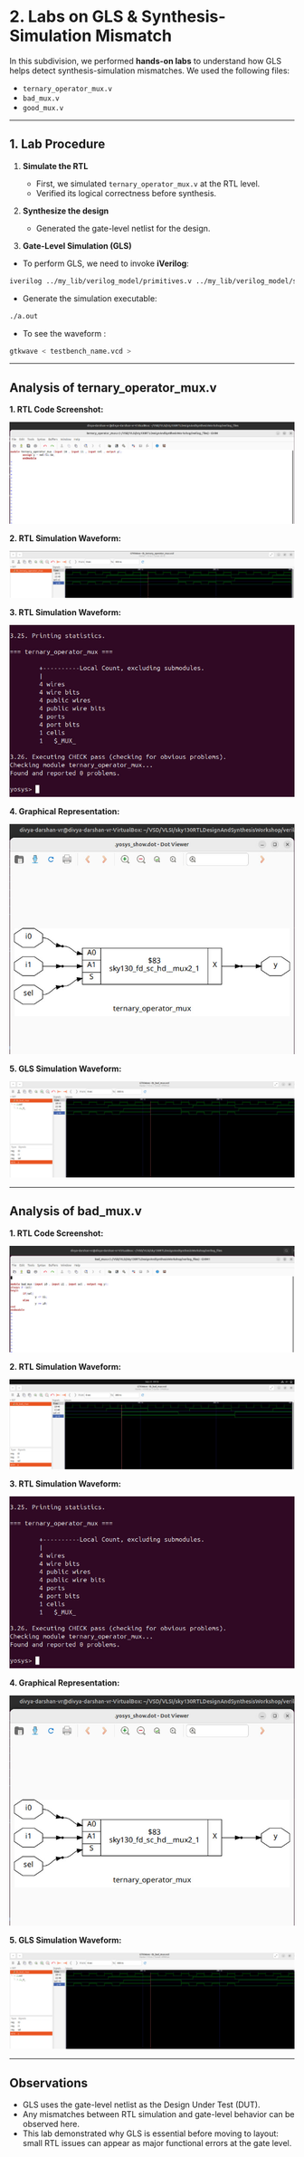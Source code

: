 # 2. Labs on GLS & Synthesis-Simulation Mismatch

In this subdivision, we performed **hands-on labs** to understand how GLS helps detect synthesis-simulation mismatches. We used the following files:

- `ternary_operator_mux.v`  
- `bad_mux.v`  
- `good_mux.v`  

---

## 1. Lab Procedure

1. **Simulate the RTL**  
   - First, we simulated `ternary_operator_mux.v` at the RTL level.  
   - Verified its logical correctness before synthesis.

2. **Synthesize the design**  
   - Generated the gate-level netlist for the design.  

3. **Gate-Level Simulation (GLS)**  
   
- To perform GLS, we need to invoke **iVerilog**:

```bash
iverilog ../my_lib/verilog_model/primitives.v ../my_lib/verilog_model/sky130_fd_sc_hd.v <module_name_net.v> <testbench_name.v>
```

- Generate the simulation executable:

```bash
./a.out
```
- To see the waveform :

```bash
gtkwave < testbench_name.vcd >
```

---

## Analysis of ternary_operator_mux.v

**1. RTL Code Screenshot:**  

![RTL Code](.Screenshots/ternary_operator_mux_code.jpg)


**2. RTL Simulation Waveform:**

![RTL Simulation](.Screenshots/ternary_operator_mux_rtl.jpg)


**3. RTL Simulation Waveform:**

![Synthesis Screenshot](.Screenshots/synthesis_ss.jpg)


**4. Graphical Representation:**

![Show Screenshot](.Screenshots/show.jpg)


**5. GLS Simulation Waveform:**  

![GLS Simulation](.Screenshots/ternary_operator_mux_gls.jpg)

---

## Analysis of bad_mux.v


**1. RTL Code Screenshot:**  

![RTL Code](.Screenshots/bad_mux_code.jpg)


**2. RTL Simulation Waveform:**

![RTL Simulation](.Screenshots/bad_mux_rtl.jpg)


**3. RTL Simulation Waveform:**

![Synthesis Screenshot](.Screenshots/synthesis_ss.jpg)


**4. Graphical Representation:**

![Show Screenshot](.Screenshots/show.jpg)


**5. GLS Simulation Waveform:**  

![GLS Simulation](.Screenshots/ternary_operator_mux_gls.jpg)


---


## Observations

- GLS uses the gate-level netlist as the Design Under Test (DUT).
- Any mismatches between RTL simulation and gate-level behavior can be observed here.
- This lab demonstrated why GLS is essential before moving to layout: small RTL issues can appear as major functional errors at the gate level.
